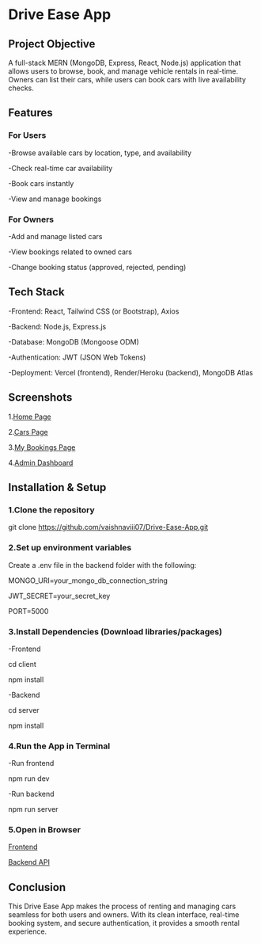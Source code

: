 # Drive Ease App

## **Project Objective**
A full-stack MERN (MongoDB, Express, React, Node.js) application that allows users to browse, book, and manage vehicle rentals in real-time. Owners can list their cars, while users can book cars with live availability checks.

 ## **Features**
### For Users

-Browse available cars by location, type, and availability

-Check real-time car availability

-Book cars instantly

-View and manage bookings

### For Owners

-Add and manage listed cars

-View bookings related to owned cars

-Change booking status (approved, rejected, pending)

## **Tech Stack**

-Frontend: React, Tailwind CSS (or Bootstrap), Axios

-Backend: Node.js, Express.js

-Database: MongoDB (Mongoose ODM)

-Authentication: JWT (JSON Web Tokens)

-Deployment: Vercel (frontend), Render/Heroku (backend), MongoDB Atlas

## **Screenshots**

1.[Home Page](homepage.png)

2.[Cars Page](carspage.png)

3.[My Bookings Page](mybookings.png)

4.[Admin Dashboard](admin_dashboard.png)

## **Installation & Setup**

### 1.Clone the repository

git clone https://github.com/vaishnaviii07/Drive-Ease-App.git

### 2.Set up environment variables

Create a .env file in the backend folder with the following:

MONGO_URI=your_mongo_db_connection_string

JWT_SECRET=your_secret_key

PORT=5000

### 3.Install Dependencies (Download libraries/packages)

-Frontend

cd client

npm install

-Backend

cd server

npm install

### 4.Run the App in Terminal

-Run frontend

npm run dev

-Run backend

npm run server

### 5.Open in Browser
[Frontend](http://localhost:3000)

[Backend API](http://localhost:5000)

## **Conclusion**

This Drive Ease App makes the process of renting and managing cars seamless for both users and owners. With its clean interface, real-time booking system, and secure authentication, it provides a smooth rental experience. 





